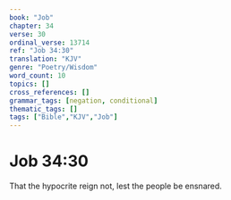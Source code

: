 ```yaml
---
book: "Job"
chapter: 34
verse: 30
ordinal_verse: 13714
ref: "Job 34:30"
translation: "KJV"
genre: "Poetry/Wisdom"
word_count: 10
topics: []
cross_references: []
grammar_tags: [negation, conditional]
thematic_tags: []
tags: ["Bible","KJV","Job"]
---
```


# Job 34:30

That the hypocrite reign not, lest the people be ensnared.
